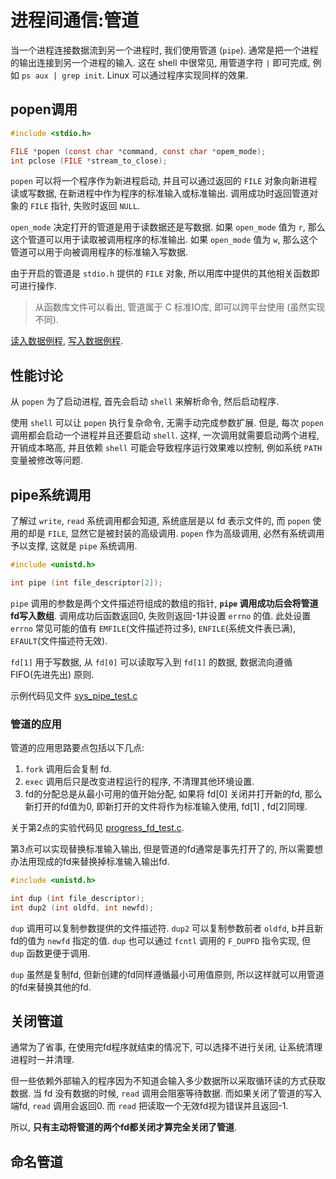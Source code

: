 # 进程间通信:管道
当一个进程连接数据流到另一个进程时, 我们使用管道 (`pipe`). 通常是把一个进程的输出连接到另一个进程的输入. 这在 shell 中很常见, 用管道字符 `|` 即可完成, 例如 `ps aux | grep init`. Linux 可以通过程序实现同样的效果.

## popen调用
```C
#include <stdio.h>

FILE *popen (const char *command, const char *opem_mode);
int pclose (FILE *stream_to_close);
```
`popen` 可以将一个程序作为新进程启动, 并且可以通过返回的 `FILE` 对象向新进程读或写数据, 在新进程中作为程序的标准输入或标准输出. 调用成功时返回管道对象的 `FILE` 指针, 失败时返回 `NULL`.

`open_mode` 决定打开的管道是用于读数据还是写数据. 如果 `open_mode` 值为 `r`, 那么这个管道可以用于读取被调用程序的标准输出. 如果 `open_mode` 值为 `w`, 那么这个管道可以用于向被调用程序的标准输入写数据.

由于开启的管道是 `stdio.h` 提供的 `FILE` 对象, 所以用库中提供的其他相关函数即可进行操作.

>从函数库文件可以看出, 管道属于 C 标准IO库, 即可以跨平台使用 (虽然实现不同).

[读入数据例程](./code/pipe_read.c), [写入数据例程](./code/pipe_write.c).

## 性能讨论
从 `popen` 为了启动进程, 首先会启动 `shell` 来解析命令, 然后启动程序.

使用 `shell` 可以让 `popen` 执行复杂命令, 无需手动完成参数扩展. 但是, 每次 `popen` 调用都会启动一个进程并且还要启动 `shell`. 这样, 一次调用就需要启动两个进程, 开销成本略高, 并且依赖 `shell` 可能会导致程序运行效果难以控制, 例如系统 `PATH` 变量被修改等问题.

## pipe系统调用
了解过 `write`, `read` 系统调用都会知道, 系统底层是以 fd 表示文件的, 而 `popen` 使用的却是 `FILE`, 显然它是被封装的高级调用. `popen` 作为高级调用, 必然有系统调用予以支撑, 这就是 `pipe` 系统调用.
```C
#include <unistd.h>

int pipe (int file_descriptor[2]);
```
`pipe` 调用的参数是两个文件描述符组成的数组的指针, **`pipe` 调用成功后会将管道fd写入数组**. 调用成功后函数返回0, 失败则返回-1并设置 `errno` 的值. 此处设置 `errno` 常见可能的值有 `EMFILE`(文件描述符过多), `ENFILE`(系统文件表已满), `EFAULT`(文件描述符无效).

`fd[1]` 用于写数据, 从 `fd[0]` 可以读取写入到 `fd[1]` 的数据, 数据流向遵循 FIFO(先进先出) 原则.

示例代码见文件 [sys_pipe_test.c](./code/sys_pipe_test.c)

### 管道的应用
管道的应用思路要点包括以下几点:
1. `fork` 调用后会复制 fd.
2. `exec` 调用后只是改变进程运行的程序, 不清理其他环境设置. 
3. fd的分配总是从最小可用的值开始分配, 如果将 fd[0] 关闭并打开新的fd, 那么新打开的fd值为0, 即新打开的文件将作为标准输入使用, fd[1] , fd[2]同理.

关于第2点的实验代码见 [progress_fd_test.c](./code/progress_fd_test.c). 

第3点可以实现替换标准输入输出, 但是管道的fd通常是事先打开了的, 所以需要想办法用现成的fd来替换掉标准输入输出fd.

```C
#include <unistd.h>

int dup (int file_descriptor);
int dup2 (int oldfd, int newfd);
```

`dup` 调用可以复制参数提供的文件描述符. `dup2` 可以复制参数前者 `oldfd`, b并且新fd的值为 `newfd` 指定的值. `dup` 也可以通过 `fcntl` 调用的 `F_DUPFD` 指令实现, 但 `dup` 函数更便于调用.

`dup` 虽然是复制fd, 但新创建的fd同样遵循最小可用值原则, 所以这样就可以用管道的fd来替换其他的fd.

## 关闭管道
通常为了省事, 在使用完fd程序就结束的情况下, 可以选择不进行关闭, 让系统清理进程时一并清理. 

但一些依赖外部输入的程序因为不知道会输入多少数据所以采取循环读的方式获取数据. 当 fd 没有数据的时候, `read` 调用会阻塞等待数据. 而如果关闭了管道的写入端fd, `read` 调用会返回0. 而 `read` 把读取一个无效fd视为错误并且返回-1.

所以, **只有主动将管道的两个fd都关闭才算完全关闭了管道**.

## 命名管道

